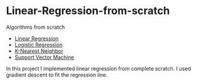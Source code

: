 # Linear-Regression-from-scratch

Algorithms from scratch
- [Linear Regression](https://github.com/MaclaurinYudhisthira/Linear-Regression-from-scratch)
- [Logistic Regression](https://github.com/MaclaurinYudhisthira/Logistic-Regression-from-scratch)
- [K-Nearest Neighbor](https://github.com/MaclaurinYudhisthira/KNN-from-scratch)
- [Support Vector Machine](https://github.com/MaclaurinYudhisthira/SVM-from-scratch)

In this project I implemented linear regression from complete scratch.
I used gradient descent to fit the regression line.
